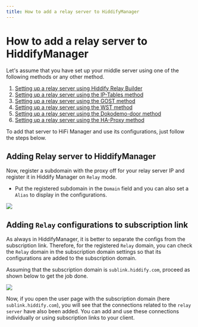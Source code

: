 ```yaml
---
title: How to add a relay server to HiddifyManager
---
```



# How to add a relay server to HiddifyManager
Let's assume that you have set up your middle server using one of the following methods or any other method.

1. [Setting up a relay server using Hiddify Relay Builder](/manager/domain-worker-cdn-and-tunneling/How-to-setup-relay-server-using-Hiddify-relay-Builder/)
2. [Setting up a relay server using the IP-Tables method](/manager/domain-worker-cdn-and-tunneling/Tutorial-for-setting-up-IP-Tables-tunnel-as-relay-server/)
3. [Setting up a relay server using the GOST method](/manager/domain-worker-cdn-and-tunneling/Tutorial-for-setting-up-GOST-tunnel-as-relay-server/)
4. [Setting up a relay server using the WST method](/manager/domain-worker-cdn-and-tunneling/Tutorial-for-setting-up-WST-tunnel-as-relay-server/)
5. [Setting up a relay server using the Dokodemo-door method](/manager/domain-worker-cdn-and-tunneling/Tutorial-for-setting-up-Dokodemo-door-tunnel-as-relay-server/)
6. [Setting up a relay server using the HA-Proxy method](/manager/domain-worker-cdn-and-tunneling/Tutorial-for-setting-up-HA-Proxy-tunnel-as-relay-server/)

To add that server to HiFi Manager and use its configurations, just follow the steps below.

## Adding Relay server to HiddifyManager
Now, register a subdomain with the proxy off for your relay server IP and register it in Hiddify Manager on `Relay` mode.
- Put the registered subdomain in the `Domain` field and you can also set a `Alias` to display in the configurations.

<img src="https://github.com/hiddify/hiddify.com/assets/125398461/4c0ade4e-394c-4d52-8067-f15d1778c9ed">

## Adding `Relay` configurations to subscription link

As always in HiddifyManager, it is better to separate the configs from the subscription link. Therefore, for the registered `Relay` domain, you can check the `Relay` domain in the subscription domain settings so that its configurations are added to the subscription domain.

Assuming that the subscription domain is `sublink.hiddify.com`, proceed as shown below to get the job done.

<img src="https://github.com/hiddify/hiddify.com/assets/125398461/3661045d-ced7-4694-916f-6ef160c63230">

Now, if you open the user page with the subscription domain (here `sublink.hiddify.com`), you will see that the connections related to the `relay server` have also been added. You can add and use these connections individually or using subscription links to your client.
